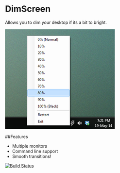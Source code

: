 DimScreen
=========

Allows you to dim your desktop if its a bit to bright.

![Preview](PREVIEW.png)

##Features
- Multiple monitors
- Command line support
- Smooth transitions!

[![Build Status](https://travis-ci.org/jaywick/DimScreen.svg?branch=master)](https://travis-ci.org/jaywick/DimScreen)